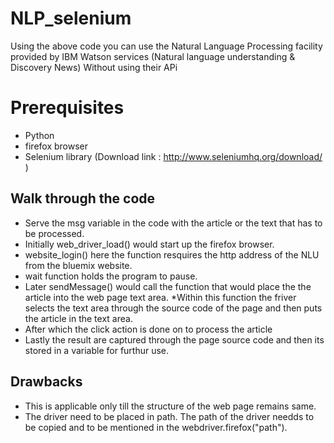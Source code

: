 # NLP_selenium
Using the above code you can use the Natural Language Processing facility provided by IBM Watson services (Natural language understanding & Discovery News) Without using their APi
# Prerequisites
 * Python
 * firefox browser
 * Selenium library
   (Download link : http://www.seleniumhq.org/download/ )

## Walk through the code

 * Serve the msg  variable in the code with the article or the text that has to be processed.
 * Initially web_driver_load() would start up the firefox browser.
 * website_login() here the function resquires the http address of the NLU from the bluemix website.
 * wait function holds the program to pause.
 * Later sendMessage() would call the function that would place the the article into the web page text area.
 *Within this function the friver selects the text area through the source code of the page and then puts the article in the text area.
 * After which the click action is done on to process the article
 * Lastly the result are captured through the page source code and then its stored in a variable for furthur use.

## Drawbacks

 * This is applicable only till the structure of the web page remains same.
 * The driver need to be placed in path. The path of the driver needds to be copied and to be mentioned in the webdriver.firefox("path").
 
  


